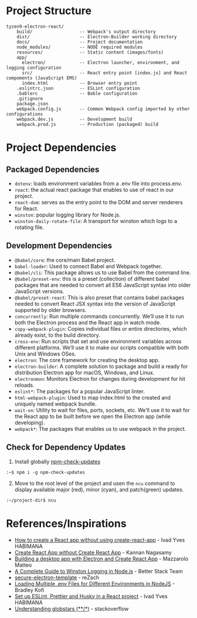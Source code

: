 # Project Structure
```
tyzen9-electron-react/
    build/                  -- Webpack's output directory
    dist/                   -- Electron-Builder working directory
    docs/                   -- Project documentation
    node_modules/           -- NODE required modules
    resources/              -- Static content (images/fonts)
    app/                    
      electron/             -- Electron launcher, environment, and logging configuration
      src/                  -- React entry point [index.js] and React compoments (JavaScript EMS)
      index.html            -- Browser entry point
    .eslintrc.json          -- ESLint configuration
    .bablerc                -- Bable configuration
    .gitignore
    package.json
    webpack.config.js       -- Common Webpack config imported by other configurations
    webpack.dev.js          -- Development build
    webpack.prod.js         -- Production (packaged) build

```

# Project Dependencies
## Packaged Dependencies
- `dotenv`:  loads environment variables from a .env file into process.env.
- `react`: the actual react package that enables to use of react in our project.
- `react-dom`: serves as the entry point to the DOM and server renderers for React. 
- `winston`: popular logging library for Node.js.
- `winston-daily-rotate-file`: A transport for winston which logs to a rotating file.

## Development Dependencies
- `@babel/core`: the core/main Babel project.
- `babel-loader`: Used to connect Babel and Webpack together.
- `@babel/cli`: This package allows us to use Babel from the command line.
- `@babel/preset-env`: this is a preset (collection) of different babel packages that are needed to convert all ES6 JavaScript syntax into older JavaScript versions. 
- `@babel/preset-react`: This is also preset that contains babel packages needed to convert React JSX syntax into the version of JavaScript supported by older browsers.
- `concurrently`: Run multiple commands concurrently. We’ll use it to run both the Electron process and the React app in watch mode.
- `copy-webpack-plugin`: Copies individual files or entire directories, which already exist, to the build directory.
- `cross-env`: Run scripts that set and use environment variables across different platforms. We’ll use it to make our scripts compatible with both Unix and Windows OSes.
- `electron`: The core framework for creating the desktop app.
- `electron-builder`: A complete solution to package and build a ready for distribution Electron app for macOS, Windows, and Linux.
- `electronmon`: Monitors Electron for changes during development for hit reloads.
- `eslint*`: The packages for a popular JavaScript linter.
- `html-webpack-plugin`: Used to map index.html to the created and uniquely named webpack bundle.
- `wait-on`: Utility to wait for files, ports, sockets, etc. We’ll use it to wait for the React app to be built before we open the Electron app (while developing).
- `webpack*`: The packages that enables us to use webpack in the project.

## Check for Dependency Updates
1. Install globally [npm-check-updates](https://bit.ly/416uKTB)
```
:~$ npm i -g npm-check-updates
```
2. Move to the root level of the project and usen the `ncu` command to display available major (red), minor (cyan), and patch(green) updates.
```
:~/project-dir$ ncu
```

# References/Inspirations
- [How to create a React app without using create-react-app](https://bit.ly/3I1LAKV) - Ivad Yves HABIMANA
- [Create React App without Create React App](https://bit.ly/3Eb2e9N) - Kannan Nagasamy
- [Building a desktop app with Electron and Create React App](https://bit.ly/3YkAyY1) - Mazzarolo Matteo
- [A Complete Guide to Winston Logging in Node.js](https://bit.ly/414hijj) - Better Stack Team
- [secure-electron-template](https://bit.ly/3YV94s4) - reZach
- [Loading Multiple .env Files for Different Environments in NodeJS](https://bit.ly/3IyynKN) - Bradley Kofi
- [Set up ESLint, Prettier and Husky in a React project](https://bit.ly/3lF2qHO) - Ivad Yves HABIMANA
- [Understanding globstars (**/*)](https://bit.ly/3ICrB6N) - stackoverflow
